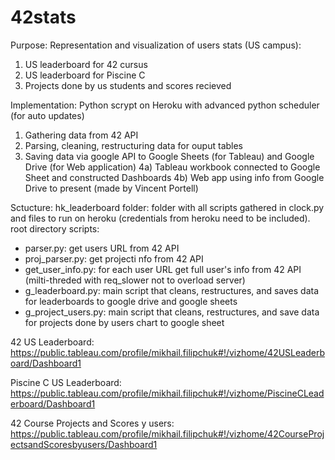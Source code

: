 # 42stats

Purpose:
Representation and visualization of users stats (US campus):
1) US leaderboard for 42 cursus
2) US leaderboard for Piscine C
3) Projects done by us students and scores recieved

Implementation:
Python scrypt on Heroku with advanced python scheduler (for auto updates) 
1) Gathering data from 42 API
2) Parsing, cleaning, restructuring data for ouput tables
3) Saving data via google API to Google Sheets (for Tableau) and Google Drive (for Web application)
4a) Tableau workbook connected to Google Sheet and constructed Dashboards
4b) Web app using info from Google Drive to present (made by Vincent Portell)

Sctucture:
hk_leaderboard folder: folder with all scripts gathered in clock.py and files to run on heroku (credentials from heroku need to be included).
root directory scripts:
- parser.py: get users URL from 42 API
- proj_parser.py: get projecti nfo from 42 API
- get_user_info.py: for each user URL get full user's info from 42 API (milti-threded with req_slower not to overload server)
- g_leaderboard.py: main script that cleans, restructures, and saves data for leaderboards to google drive and google sheets
- g_project_users.py: main script that cleans, restructures, and save data for projects done by users chart to google sheet

42 US Leaderboard:
https://public.tableau.com/profile/mikhail.filipchuk#!/vizhome/42USLeaderboard/Dashboard1

Piscine C US Leaderboard:
https://public.tableau.com/profile/mikhail.filipchuk#!/vizhome/PiscineCLeaderboard/Dashboard1

42 Course Projects and Scores y users:
https://public.tableau.com/profile/mikhail.filipchuk#!/vizhome/42CourseProjectsandScoresbyusers/Dashboard1
